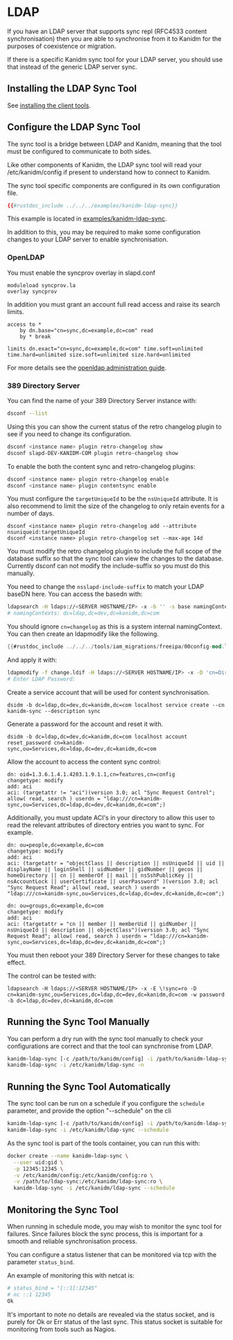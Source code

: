 # LDAP

If you have an LDAP server that supports sync repl (RFC4533 content synchronisation) then you are
able to synchronise from it to Kanidm for the purposes of coexistence or migration.

If there is a specific Kanidm sync tool for your LDAP server, you should use that instead of the
generic LDAP server sync.

## Installing the LDAP Sync Tool

See [installing the client tools](../installing_client_tools.md).

## Configure the LDAP Sync Tool

The sync tool is a bridge between LDAP and Kanidm, meaning that the tool must be configured to
communicate to both sides.

Like other components of Kanidm, the LDAP sync tool will read your /etc/kanidm/config if present to
understand how to connect to Kanidm.

The sync tool specific components are configured in its own configuration file.

```toml
{{#rustdoc_include ../../../examples/kanidm-ldap-sync}}
```

This example is located in
[examples/kanidm-ldap-sync](https://github.com/kanidm/kanidm/blob/master/examples/kanidm-ldap-sync).

In addition to this, you may be required to make some configuration changes to your LDAP server to
enable synchronisation.

### OpenLDAP

You must enable the syncprov overlay in slapd.conf

```text
moduleload syncprov.la
overlay syncprov
```

In addition you must grant an account full read access and raise its search limits.

```text
access to *
    by dn.base="cn=sync,dc=example,dc=com" read
    by * break

limits dn.exact="cn=sync,dc=example,dc=com" time.soft=unlimited time.hard=unlimited size.soft=unlimited size.hard=unlimited
```

For more details see the
[openldap administration guide](https://openldap.org/doc/admin24/replication.html#Configuring%20the%20different%20replication%20types).

### 389 Directory Server

You can find the name of your 389 Directory Server instance with:

```bash
dsconf --list
```

Using this you can show the current status of the retro changelog plugin to see if you need to
change its configuration.

```bash
dsconf <instance name> plugin retro-changelog show
dsconf slapd-DEV-KANIDM-COM plugin retro-changelog show
```

To enable the both the content sync and retro-changelog plugins:

```bash
dsconf <instance name> plugin retro-changelog enable
dsconf <instance name> plugin contentsync enable
```

You must configure the `targetUniqueId` to be the `nsUniqueId` attribute. It is also recommend
to limit the size of the changelog to only retain events for a number of days.

```
dsconf <instance name> plugin retro-changelog add --attribute nsuniqueid:targetUniqueId
dsconf <instance name> plugin retro-changelog set --max-age 14d
```

You must modify the retro changelog plugin to include the full scope of the database suffix so that
the sync tool can view the changes to the database. Currently dsconf can not modify the
include-suffix so you must do this manually.

You need to change the `nsslapd-include-suffix` to match your LDAP baseDN here. You can access the
basedn with:

```bash
ldapsearch -H ldaps://<SERVER HOSTNAME/IP> -x -b '' -s base namingContexts
# namingContexts: dc=ldap,dc=dev,dc=kanidm,dc=com
```

You should ignore `cn=changelog` as this is a system internal namingContext. You can then create an
ldapmodify like the following.

```rust
{{#rustdoc_include ../../../tools/iam_migrations/freeipa/00config-mod.ldif}}
```

And apply it with:

```bash
ldapmodify -f change.ldif -H ldaps://<SERVER HOSTNAME/IP> -x -D 'cn=Directory Manager' -W
# Enter LDAP Password:
```

Create a service account that will be used for content synchronisation.

```
dsidm -b dc=ldap,dc=dev,dc=kanidm,dc=com localhost service create --cn kanidm-sync --description sync
```

Generate a password for the account and reset it with.

```
dsidm -b dc=ldap,dc=dev,dc=kanidm,dc=com localhost account reset_password cn=kanidm-sync,ou=Services,dc=ldap,dc=dev,dc=kanidm,dc=com
```

Allow the account to access the content sync control:

```
dn: oid=1.3.6.1.4.1.4203.1.9.1.1,cn=features,cn=config
changetype: modify
add: aci
aci: (targetattr != "aci")(version 3.0; acl "Sync Request Control"; allow( read, search ) userdn = "ldap:///cn=kanidm-sync,ou=Services,dc=ldap,dc=dev,dc=kanidm,dc=com";)
```

Additionally, you must update ACI's in your directory to allow this user to read the relevant attributes
of directory entries you want to sync. For example.

```
dn: ou=people,dc=example,dc=com
changetype: modify
add: aci
aci: (targetattr = "objectClass || description || nsUniqueId || uid || displayName || loginShell || uidNumber || gidNumber || gecos || homeDirectory || cn || memberOf || mail || nsSshPublicKey || nsAccountLock || userCertificate || userPassword" )(version 3.0; acl "Sync Request Read"; allow( read, search ) userdn = "ldap:///cn=kanidm-sync,ou=Services,dc=ldap,dc=dev,dc=kanidm,dc=com";)

dn: ou=groups,dc=example,dc=com
changetype: modify
add: aci
aci: (targetattr = "cn || member || memberUid || gidNumber || nsUniqueId || description || objectClass")(version 3.0; acl "Sync Request Read"; allow( read, search ) userdn = "ldap:///cn=kanidm-sync,ou=Services,dc=ldap,dc=dev,dc=kanidm,dc=com";)
```

You must then reboot your 389 Directory Server for these changes to take effect.

The control can be tested with:

```
ldapsearch -H ldaps://<SERVER HOSTNAME/IP> -x -E \!sync=ro -D cn=kanidm-sync,ou=Services,dc=ldap,dc=dev,dc=kanidm,dc=com -w password -b dc=ldap,dc=dev,dc=kanidm,dc=com
```

## Running the Sync Tool Manually

You can perform a dry run with the sync tool manually to check your configurations are correct and
that the tool can synchronise from LDAP.

```bash
kanidm-ldap-sync [-c /path/to/kanidm/config] -i /path/to/kanidm-ldap-sync -n
kanidm-ldap-sync -i /etc/kanidm/ldap-sync -n
```

## Running the Sync Tool Automatically

The sync tool can be run on a schedule if you configure the `schedule` parameter, and provide the
option "--schedule" on the cli

```bash
kanidm-ldap-sync [-c /path/to/kanidm/config] -i /path/to/kanidm-ldap-sync --schedule
kanidm-ldap-sync -i /etc/kanidm/ldap-sync --schedule
```

As the sync tool is part of the tools container, you can run this with:

```bash
docker create --name kanidm-ldap-sync \
  --user uid:gid \
  -p 12345:12345 \
  -v /etc/kanidm/config:/etc/kanidm/config:ro \
  -v /path/to/ldap-sync:/etc/kanidm/ldap-sync:ro \
  kanidm-ldap-sync -i /etc/kanidm/ldap-sync --schedule
```

## Monitoring the Sync Tool

When running in schedule mode, you may wish to monitor the sync tool for failures. Since failures
block the sync process, this is important for a smooth and reliable synchronisation process.

You can configure a status listener that can be monitored via tcp with the parameter `status_bind`.

An example of monitoring this with netcat is:

```bash
# status_bind = "[::1]:12345"
# nc ::1 12345
Ok
```

It's important to note no details are revealed via the status socket, and is purely for Ok or Err
status of the last sync. This status socket is suitable for monitoring from tools such as Nagios.
